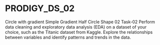 # PRODIGY_DS_02
 Circle with gradient Simple Gradient Half Circle Shape 02  Task-02  Perform data cleaning and exploratory data analysis (EDA) on a dataset of your choice, such as the Titanic dataset from Kaggle. Explore the relationships between variables and identify patterns and trends in the data.
